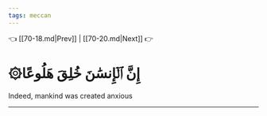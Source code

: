 ```yaml
---
tags: meccan
---
```


👈 [[70-18.md|Prev]] | [[70-20.md|Next]] 👉

# ۞إِنَّ ٱلۡإِنسَٰنَ خُلِقَ هَلُوعًا

Indeed, mankind was created anxious

---

